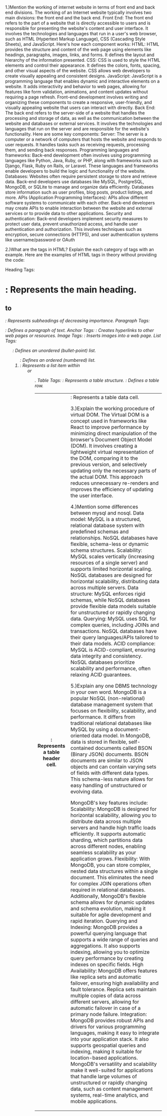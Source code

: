 1.)Mention the working of internet website in terms of front end and back end divisions.
The working of an Internet website typically involves two main divisions: the front end and the back end.
Front End:
The front end refers to the part of a website that is directly accessible to users and is responsible for presenting the website's content and user interface. It involves the technologies and languages that run in a user's web browser, such as HTML (Hypertext Markup Language), CSS (Cascading Style Sheets), and JavaScript. Here's how each component works:
HTML: HTML provides the structure and content of the web page using elements like headings, paragraphs, images, links, and forms. It defines the layout and hierarchy of the information presented.
CSS: CSS is used to style the HTML elements and control their appearance. It defines the colors, fonts, spacing, and other visual aspects of the website. CSS allows web developers to create visually appealing and consistent designs.
JavaScript: JavaScript is a programming language that enables dynamic and interactive elements on a website. It adds interactivity and behavior to web pages, allowing for features like form validation, animations, and content updates without requiring a page refresh.
Front-end development involves writing and organizing these components to create a responsive, user-friendly, and visually appealing website that users can interact with directly.
Back End:
The back end refers to the server-side of a website that handles the processing and storage of data, as well as the communication between the website and databases or external services. It involves the technologies and languages that run on the server and are responsible for the website's functionality. Here are some key components:
Server: The server is a computer or a network of computers that hosts the website and responds to user requests. It handles tasks such as receiving requests, processing them, and sending back responses.
Programming languages and frameworks: Back-end development often involves using programming languages like Python, Java, Ruby, or PHP, along with frameworks such as Django, Flask, Ruby on Rails, or Laravel. These languages and frameworks enable developers to build the logic and functionality of the website.
Databases: Websites often require persistent storage to store and retrieve data. Back-end developers use databases like MySQL, PostgreSQL, MongoDB, or SQLite to manage and organize data efficiently. Databases store information such as user profiles, blog posts, product listings, and more.
APIs (Application Programming Interfaces): APIs allow different software systems to communicate with each other. Back-end developers may create APIs to enable interaction between the website and external services or to provide data to other applications.
Security and authentication: Back-end developers implement security measures to protect user data, prevent unauthorized access, and handle user authentication and authorization. This involves techniques such as encryption, secure connections (HTTPS), and user authentication systems like username/password or OAuth

2.)What are the tags in HTML? Explain the each category of tags with an example. 
Here are the examples of HTML tags in theory without providing the code:

Heading Tags:
<h1>: Represents the main heading.
<h2> to <h6>: Represents subheadings of decreasing importance.
Paragraph Tags:
<p>: Defines a paragraph of text.
Anchor Tags:
<a>: Creates hyperlinks to other web pages or resources.
Image Tags:
<img>: Inserts images into a web page.
List Tags:
<ul>: Defines an unordered (bullet-point) list.
<ol>: Defines an ordered (numbered) list.
<li>: Represents a list item within <ul> or <ol>.
Table Tags:
<table>: Represents a table structure.
<tr>: Defines a table row.
<th>: Represents a table header cell.
<td>: Represents a table data cell.
  
3.)Explain the working procedure of virtual DOM.
The Virtual DOM is a concept used in frameworks like React to improve performance by minimizing direct manipulation of the browser's Document Object Model 
(DOM). It involves creating a lightweight virtual representation of the DOM, comparing it to the previous version, and selectively updating only the 
necessary parts of the actual DOM. This approach reduces unnecessary re-renders and improves the efficiency of updating the user interface.

4.)Mention some differences between mysql and nosql.
Data model: MySQL is a structured, relational database system with predefined schemas and relationships. NoSQL databases have flexible, schema-less or dynamic schema structures.
Scalability: MySQL scales vertically (increasing resources of a single server) and supports limited horizontal scaling. NoSQL databases are designed for 
horizontal scalability, distributing data across multiple servers.
Data structure: MySQL enforces rigid schemas, while NoSQL databases provide flexible data models suitable for unstructured or rapidly changing data.
Querying: MySQL uses SQL for complex queries, including JOINs and transactions. NoSQL databases have their query languages/APIs tailored to their data 
models.
ACID compliance: MySQL is ACID-compliant, ensuring data integrity and consistency. NoSQL databases prioritize scalability and
 performance, often relaxing ACID guarantees.

5.)Explain any one DBMS technology in your own word. 
MongoDB is a popular NoSQL (non-relational) database management system that focuses on flexibility, scalability, and performance. It differs from traditional relational databases like MySQL by using a document-oriented data model.
In MongoDB, data is stored in flexible, self-contained documents called BSON (Binary JSON) documents. BSON documents are similar to JSON objects and can contain varying sets of fields with different data types. This schema-less nature allows for easy handling of unstructured or evolving data.

MongoDB's key features include:
Scalability: MongoDB is designed for horizontal scalability, allowing you to distribute data across multiple servers and handle high traffic loads efficiently. It supports automatic sharding, which partitions data across different nodes, enabling seamless scalability as your application grows.
Flexibility: With MongoDB, you can store complex, nested data structures within a single document. This eliminates the need for complex JOIN operations often required in relational databases. Additionally, MongoDB's flexible schema allows for dynamic updates and schema evolution, making it suitable for agile development and rapid iteration.
Querying and Indexing: MongoDB provides a powerful querying language that supports a wide range of queries and aggregations. It also supports indexing, allowing you to optimize query performance by creating indexes on specific fields.
High Availability: MongoDB offers features like replica sets and automatic failover, ensuring high availability and fault tolerance. Replica sets maintain multiple copies of data across different servers, allowing for automatic failover in case of a primary node failure.
Integration: MongoDB provides robust APIs and drivers for various programming languages, making it easy to integrate into your application stack. It also supports geospatial queries and indexing, making it suitable for location-based applications.
MongoDB's versatility and scalability make it well-suited for applications that handle large volumes of unstructured or rapidly changing data, such as content management systems, real-time analytics, and mobile applications.


